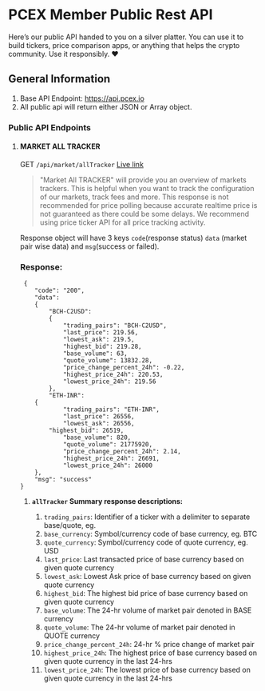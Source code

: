 # PCEX Member Public Rest API
Here’s our public API handed to you on a silver platter. You can use it to build tickers, price comparison apps, or anything that helps the crypto community. Use it responsibly. ❤️


## General Information
1. Base API Endpoint: https://api.pcex.io
1. All public api will return either JSON or Array object.

### Public API Endpoints

1. #### MARKET ALL TRACKER
   GET `/api/market/allTracker`  [Live link](https://api.pcex.io/api/market/allTracker)

    > "Market All TRACKER" will provide you an overview of markets trackers. This is helpful when you want to track the configuration of our markets, track fees and more. This response is not recommended for price polling because accurate realtime price is not guaranteed as there could be some delays. We recommend using price ticker API for all price tracking activity.
    
    Response object will have 3 keys `code`(response status) `data` (market pair wise data) and `msg`(success or failed). 
    ### Response:
    ```
     {
        "code": "200",
        "data":
        {
            "BCH-C2USD":
            {
                "trading_pairs": "BCH-C2USD",
                "last_price": 219.56,
                "lowest_ask": 219.5,
                "highest_bid": 219.28,
                "base_volume": 63,
                "quote_volume": 13832.28,
                "price_change_percent_24h": -0.22,
                "highest_price_24h": 220.53,
                "lowest_price_24h": 219.56
            },
            "ETH-INR": 
        {
                "trading_pairs": "ETH-INR",
                "last_price": 26556,
                "lowest_ask": 26556,
            "highest_bid": 26519,
                "base_volume": 820,
                "quote_volume": 21775920,
                "price_change_percent_24h": 2.14,
                "highest_price_24h": 26691,
                "lowest_price_24h": 26000
        },
        "msg": "success"
    }

    ```
    
    
    1. **`allTracker` Summary response descriptions:** 
   
        1. `trading_pairs`: Identifier of a ticker with a delimiter to separate base/quote, eg. 
        1. `base_currency`: Symbol/currency code of base currency, eg. BTC
        1. `quote_currency`: Symbol/currency code of quote currency, eg. USD
        1. `last_price`: Last transacted price of base currency based on given quote currency
        1. `lowest_ask`: Lowest Ask price of base currency based on given quote currency
        1. `highest_bid`: The highest bid price of base currency based on given quote currency
        1. `base_volume`: The 24-hr volume of market pair denoted in BASE currency
        1. `quote_volume`: The 24-hr volume of market pair denoted in QUOTE currency
        1. `price_change_percent_24h`: 24-hr % price change of market pair
        1. `highest_price_24h`: The highest price of base currency based on given quote currency in the last 24-hrs
        1. `lowest_price_24h`: The lowest price of base currency based on given quote currency in the last 24-hrs
